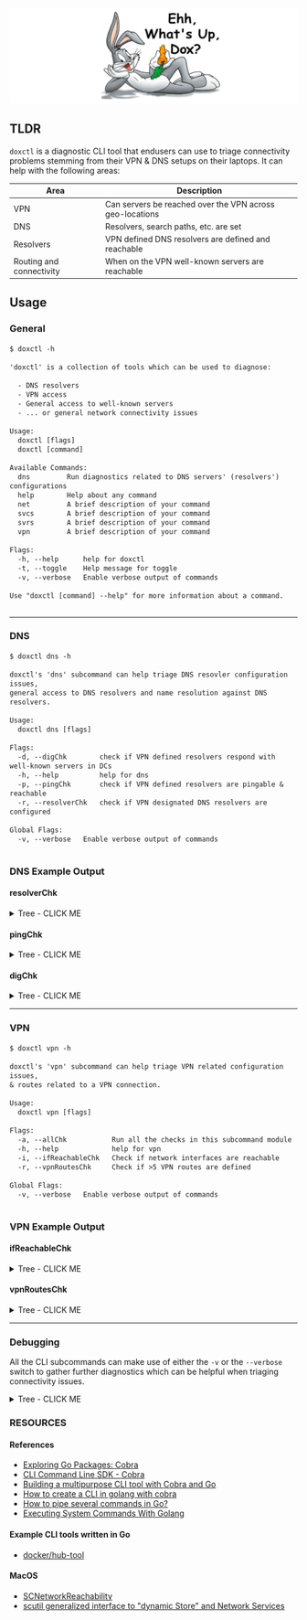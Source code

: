 ![dox logo](https://github.com/slmingol/doxctl/blob/main/imgs/whats_up_dox__banner.png?raw=true)

## TLDR
`doxctl` is a diagnostic CLI tool that endusers can use to triage connectivity problems stemming from their VPN & DNS setups on their laptops. It can help with the following areas:

| Area | Description |
| ---- | ----------- |
| VPN  | Can servers be reached over the VPN across geo-locations |
| DNS  | Resolvers, search paths, etc. are set |
| Resolvers | VPN defined DNS resolvers are defined and reachable |
| Routing and connectivity | When on the VPN well-known servers are reachable |

## Usage
### General
```
$ doxctl -h

'doxctl' is a collection of tools which can be used to diagnose:

  - DNS resolvers
  - VPN access
  - General access to well-known servers
  - ... or general network connectivity issues

Usage:
  doxctl [flags]
  doxctl [command]

Available Commands:
  dns         Run diagnostics related to DNS servers' (resolvers') configurations
  help        Help about any command
  net         A brief description of your command
  svcs        A brief description of your command
  svrs        A brief description of your command
  vpn         A brief description of your command

Flags:
  -h, --help      help for doxctl
  -t, --toggle    Help message for toggle
  -v, --verbose   Enable verbose output of commands

Use "doxctl [command] --help" for more information about a command.


```

------------------------------------------------------------------------------

### DNS
```
$ doxctl dns -h

doxctl's 'dns' subcommand can help triage DNS resovler configuration issues,
general access to DNS resolvers and name resolution against DNS resolvers.

Usage:
  doxctl dns [flags]

Flags:
  -d, --digChk        check if VPN defined resolvers respond with well-known servers in DCs
  -h, --help          help for dns
  -p, --pingChk       check if VPN defined resolvers are pingable & reachable
  -r, --resolverChk   check if VPN designated DNS resolvers are configured

Global Flags:
  -v, --verbose   Enable verbose output of commands


```

### DNS Example Output

#### resolverChk

<details><summary>Tree - CLICK ME</summary>
<p>

```
$ doxctl dns -r


DNS Resolver Checks
===================


DomainName       set
SearchDomains    set
ServerAddresses  set




```
</p>
</details>

#### pingChk

<details><summary>Tree - CLICK ME</summary>
<p>

```
$ doxctl dns -p


Ping Resolver Checks
====================


How many resolvers found? 		 ---> 2 <---

Was resolver 10.5.0.18 pingable? 	 ---> yes <---
Can we reach port 53 (DNS) via TCP? 	 ---> yes <--- 		 [ Connection to 10.5.0.18 port 53 [tcp/domain] succeeded! ]
Can we reach port 53 (DNS) via UDP? 	 ---> yes <--- 		 [ Connection to 10.5.0.18 port 53 [udp/domain] succeeded! ]


Was resolver 10.5.0.19 pingable? 	 ---> yes <---
Can we reach port 53 (DNS) via TCP? 	 ---> yes <--- 		 [ Connection to 10.5.0.19 port 53 [tcp/domain] succeeded! ]
Can we reach port 53 (DNS) via UDP? 	 ---> yes <--- 		 [ Connection to 10.5.0.19 port 53 [udp/domain] succeeded! ]





```
</p>
</details>

#### digChk

<details><summary>Tree - CLICK ME</summary>
<p>

```
$ doxctl dns -d


Dig Resolver Checks
===================


	resolver: 10.5.0.18 | site: lab1 | idm-01a | cnt: 1 | idm-01b |  cnt: 1 |
	resolver: 10.5.0.19 | site: lab1 | idm-01a | cnt: 1 | idm-01b |  cnt: 1 |
	resolver: 10.5.0.18 | site: rdu1 | idm-01a | cnt: 1 | idm-01b |  cnt: 1 |
	resolver: 10.5.0.19 | site: rdu1 | idm-01a | cnt: 1 | idm-01b |  cnt: 1 |
	resolver: 10.5.0.18 | site: atl1 | idm-01a | cnt: 1 | idm-01b |  cnt: 1 |
	resolver: 10.5.0.19 | site: atl1 | idm-01a | cnt: 1 | idm-01b |  cnt: 1 |
	resolver: 10.5.0.18 | site: dfw1 | idm-01a | cnt: 1 | idm-01b |  cnt: 1 |
	resolver: 10.5.0.19 | site: dfw1 | idm-01a | cnt: 1 | idm-01b |  cnt: 1 |
	resolver: 10.5.0.18 | site: lax2 | idm-01a | cnt: 1 | idm-01b |  cnt: 1 |
	resolver: 10.5.0.19 | site: lax2 | idm-01a | cnt: 1 | idm-01b |  cnt: 1 |
	resolver: 10.5.0.18 | site: jfk1 | idm-01a | cnt: 1 | idm-01b |  cnt: 1 |
	resolver: 10.5.0.19 | site: jfk1 | idm-01a | cnt: 1 | idm-01b |  cnt: 1 |


Check if we can resolve all 24 IDM server names (idm-01[ab].*)? 	 ---> yes <--- 		 [ Actual: 24 ]




```
</p>
</details>

------------------------------------------------------------------------------

### VPN
```
$ doxctl vpn -h

doxctl's 'vpn' subcommand can help triage VPN related configuration issues,
& routes related to a VPN connection.

Usage:
  doxctl vpn [flags]

Flags:
  -a, --allChk           Run all the checks in this subcommand module
  -h, --help             help for vpn
  -i, --ifReachableChk   Check if network interfaces are reachable
  -r, --vpnRoutesChk     Check if >5 VPN routes are defined

Global Flags:
  -v, --verbose   Enable verbose output of commands


```

### VPN Example Output

#### ifReachableChk
<details><summary>Tree - CLICK ME</summary>
<p>

```
$ doxctl vpn -i


Interfaces Reachable Checks
===========================


How many network interfaces found? 		 ---> 2 <--- 	 [en0 utun2]
At least 1 interface's a utun device? 		 ---> yes <---
All interfaces are reachable? 			 ---> yes <---




```
</p>
</details>

#### vpnRoutesChk
<details><summary>Tree - CLICK ME</summary>
<p>

```
$ doxctl vpn -r


VPN Interface Route Checks
===========================


At least 5 routes using interface [utun2]? 		 ---> yes <--- 	 [147]




```
</p>
</details>

------------------------------------------------------------------------------

### Debugging
All the CLI subcommands can make use of either the `-v` or the `--verbose` switch to gather further diagnostics which can be helpful when triaging connectivity issues.

<details><summary>Tree - CLICK ME</summary>
<p>

For example:
```
$ doxctl dns -r -v
+ printf '\n\nDNS Resolver Checks\n===================\n\n\n'


DNS Resolver Checks
===================


++ printf 'get State:/Network/Service/com.cisco.anyconnect/DNS\nd.show\n'
++ scutil
+ vpn_resolvers='<dictionary> {
  DomainName : bandwidth.local
  SearchDomains : <array> {
    0 : bandwidth.local
  }
  SearchOrder : 1
  ServerAddresses : <array> {
    0 : 10.5.0.18
    1 : 10.5.0.19
    2 : 192.168.7.85
  }
  SupplementalMatchDomains : <array> {
    0 :
    1 : bandwidth.local
  }
}'
+ column -t
+ echo '<dictionary> {
  DomainName : bandwidth.local
  SearchDomains : <array> {
    0 : bandwidth.local
  }
  SearchOrder : 1
  ServerAddresses : <array> {
    0 : 10.5.0.18
    1 : 10.5.0.19
    2 : 192.168.7.85
  }
  SupplementalMatchDomains : <array> {
    0 :
    1 : bandwidth.local
  }
}'
+ grep -q 'DomainName.*bandwidth.local'
+ echo 'DomainName set'
+ echo '<dictionary> {
  DomainName : bandwidth.local
  SearchDomains : <array> {
    0 : bandwidth.local
  }
  SearchOrder : 1
  ServerAddresses : <array> {
    0 : 10.5.0.18
    1 : 10.5.0.19
    2 : 192.168.7.85
  }
  SupplementalMatchDomains : <array> {
    0 :
    1 : bandwidth.local
  }
}'
+ grep -A1 SearchDomains
+ grep -qE '[0-1].*bandwidth'
+ echo 'SearchDomains set'
+ echo '<dictionary> {
  DomainName : bandwidth.local
  SearchDomains : <array> {
    0 : bandwidth.local
  }
  SearchOrder : 1
  ServerAddresses : <array> {
    0 : 10.5.0.18
    1 : 10.5.0.19
    2 : 192.168.7.85
  }
  SupplementalMatchDomains : <array> {
    0 :
    1 : bandwidth.local
  }
}'
+ grep -A3 ServerAddresses
+ grep -qE '[0-1].*10.5'
+ echo 'ServerAddresses set'
DomainName       set
SearchDomains    set
ServerAddresses  set
+ [[ 1 -eq 1 ]]
+ set +x




```
</p>
</details>

### RESOURCES

#### References
- [Exploring Go Packages: Cobra](https://levelup.gitconnected.com/exploring-go-packages-cobra-fce6c4e331d6)
- [CLI Command Line SDK - Cobra](https://github.com/spf13/cobra)
- [Building a multipurpose CLI tool with Cobra and Go](https://dev.to/lumexralph/building-a-multipurpose-cli-tool-with-cobra-and-go-2492)
- [How to create a CLI in golang with cobra](https://towardsdatascience.com/how-to-create-a-cli-in-golang-with-cobra-d729641c7177)
- [How to pipe several commands in Go?](https://stackoverflow.com/questions/10781516/how-to-pipe-several-commands-in-go)
- [Executing System Commands With Golang](https://tutorialedge.net/golang/executing-system-commands-with-golang/)

#### Example CLI tools written in Go
- [docker/hub-tool](ttps://github.com/docker/hub-tool/tree/main/internal/commands)

#### MacOS
- [SCNetworkReachability](https://developer.apple.com/documentation/systemconfiguration/scnetworkreachability-g7d)
- [scutil generalized interface to "dynamic Store" and Network Services](https://www.real-world-systems.com/docs/scutil.1.html)
